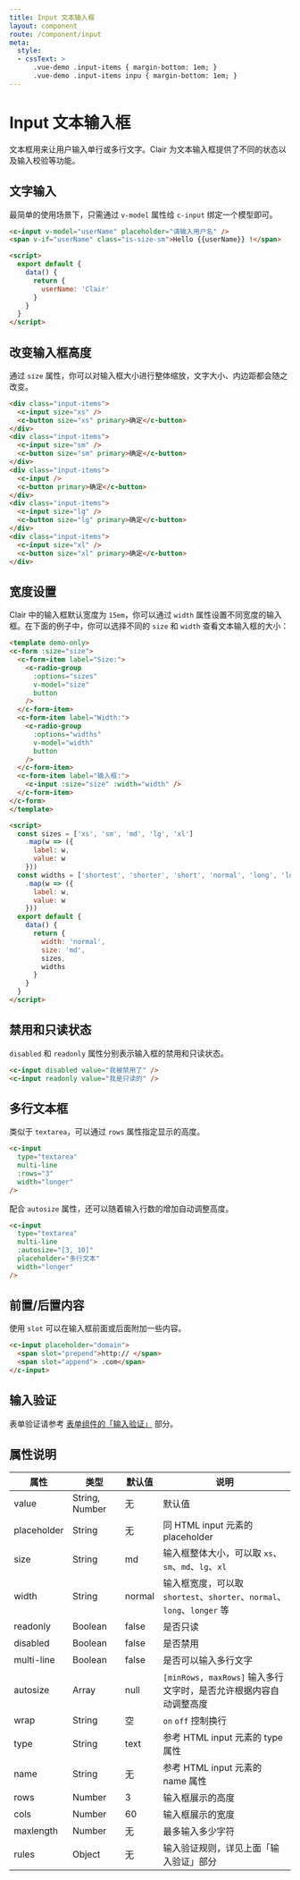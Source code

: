 ```yaml
---
title: Input 文本输入框
layout: component
route: /component/input
meta:
  style:
  - cssText: >
      .vue-demo .input-items { margin-bottom: 1em; }
      .vue-demo .input-items inpu { margin-bottom: 1em; }
---
```


# Input 文本输入框

文本框用来让用户输入单行或多行文字。Clair 为文本输入框提供了不同的状态以及输入校验等功能。

## 文字输入

最简单的使用场景下，只需通过 `v-model` 属性给 `c-input` 绑定一个模型即可。

```html
<c-input v-model="userName" placeholder="请输入用户名" />
<span v-if="userName" class="is-size-sm">Hello {{userName}} !</span>

<script>
  export default {
    data() {
      return {
        userName: 'Clair'
      }
    }
  }
</script>
```

## 改变输入框高度

通过 `size` 属性，你可以对输入框大小进行整体缩放，文字大小、内边距都会随之改变。

```html
<div class="input-items">
  <c-input size="xs" />
  <c-button size="xs" primary>确定</c-button>
</div>
<div class="input-items">
  <c-input size="sm" />
  <c-button size="sm" primary>确定</c-button>
</div>
<div class="input-items">
  <c-input />
  <c-button primary>确定</c-button>
</div>
<div class="input-items">
  <c-input size="lg" />
  <c-button size="lg" primary>确定</c-button>
</div>
<div class="input-items">
  <c-input size="xl" />
  <c-button size="xl" primary>确定</c-button>
</div>
```

## 宽度设置

Clair 中的输入框默认宽度为 `15em`，你可以通过 `width` 属性设置不同宽度的输入框。在下面的例子中，你可以选择不同的 `size` 和 `width` 查看文本输入框的大小：

```html
<template demo-only>
<c-form :size="size">
  <c-form-item label="Size:">
    <c-radio-group
      :options="sizes"
      v-model="size"
      button
    />
  </c-form-item>
  <c-form-item label="Width:">
    <c-radio-group
      :options="widths"
      v-model="width"
      button
    />
  </c-form-item>
  <c-form-item label="输入框:">
    <c-input :size="size" :width="width" />
  </c-form-item>
</c-form>
</template>

<script>
  const sizes = ['xs', 'sm', 'md', 'lg', 'xl']
    .map(w => ({
      label: w,
      value: w
    }))
  const widths = ['shortest', 'shorter', 'short', 'normal', 'long', 'longer', 'longest', 'flexible']
    .map(w => ({
      label: w,
      value: w
    }))
  export default {
    data() {
      return {
        width: 'normal',
        size: 'md',
        sizes,
        widths
      }
    }
  }
</script>
```

## 禁用和只读状态

`disabled` 和 `readonly` 属性分别表示输入框的禁用和只读状态。

```html
<c-input disabled value="我被禁用了" />
<c-input readonly value="我是只读的" />
```

## 多行文本框

类似于 `textarea`，可以通过 `rows` 属性指定显示的高度。

```html
<c-input
  type="textarea"
  multi-line
  :rows="3"
  width="longer"
/>
```

配合 `autosize` 属性，还可以随着输入行数的增加自动调整高度。

```html
<c-input
  type="textarea"
  multi-line
  :autosize="[3, 10]"
  placeholder="多行文本"
  width="longer"
/>
```

## 前置/后置内容

使用 `slot` 可以在输入框前面或后面附加一些内容。

```html
<c-input placeholder="domain">
  <span slot="prepend">http:// </span>
  <span slot="append"> .com</span>
</c-input>
```


## 输入验证

表单验证请参考 [表单组件的「输入验证」](from) 部分。

## 属性说明

| 属性 | 类型 | 默认值 | 说明 |
|-----|------|-------|-----|
| value | String, Number | 无 | 默认值 |
| placeholder | String | 无 | 同 HTML input 元素的 placeholder |
| size | String | md | 输入框整体大小，可以取 `xs`、`sm`、`md`、`lg`、`xl` |
| width | String | normal | 输入框宽度，可以取 `shortest`、`shorter`、`normal`、`long`、`longer` 等 |
| readonly | Boolean | false | 是否只读 |
| disabled | Boolean | false | 是否禁用 |
| multi-line | Boolean | false | 是否可以输入多行文字 |
| autosize | Array | null | `[minRows, maxRows]` 输入多行文字时，是否允许根据内容自动调整高度 |
| wrap | String | 空 | `on` `off` 控制换行 |
| type | String | text | 参考 HTML input 元素的 type 属性 |
| name | String | 无 | 参考 HTML input 元素的 name 属性 |
| rows | Number | 3 | 输入框展示的高度 |
| cols | Number | 60 | 输入框展示的宽度 |
| maxlength | Number | 无 | 最多输入多少字符 |
| rules | Object | 无 | 输入验证规则，详见上面「输入验证」部分 |
